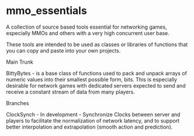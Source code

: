 # mmo_essentials
A collection of source based tools essential for networking games, especially MMOs and others with a very high concurrent user base.

These tools are intended to be used as classes or libraries of functions that you can copy and paste into your own projects.

Main Trunk

BittyBytes -
is a base class of functions used to pack and unpack arrays of numeric
values into their smallest possible form, bits. This is especially desirable
for network games with dedicated servers expected to send and receive
a constant stream of data from many players.

Branches

ClockSynch - In development - Synchronize Clocks between server and players to facilitate the normalization of network latency, and to support better
interpolation and extrapolation (smooth action and prediction).
